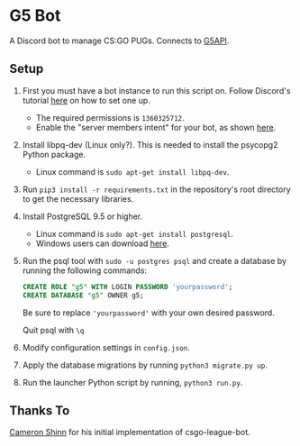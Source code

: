 # G5 Bot

A Discord bot to manage CS:GO PUGs. Connects to [G5API](https://github.com/PhlexPlexico/G5API).

## Setup

1. First you must have a bot instance to run this script on. Follow Discord's tutorial [here](https://discord.onl/2019/03/21/how-to-set-up-a-bot-application/) on how to set one up.

   - The required permissions is `1360325712`.
   - Enable the "server members intent" for your bot, as shown [here](https://discordpy.readthedocs.io/en/latest/intents.html#privileged-intents).

2. Install libpq-dev (Linux only?). This is needed to install the psycopg2 Python package.

   - Linux command is `sudo apt-get install libpq-dev`.

3. Run `pip3 install -r requirements.txt` in the repository's root directory to get the necessary libraries.

4. Install PostgreSQL 9.5 or higher.

   - Linux command is `sudo apt-get install postgresql`.
   - Windows users can download [here](https://www.postgresql.org/download/windows).

5. Run the psql tool with `sudo -u postgres psql` and create a database by running the following commands:

   ```sql
   CREATE ROLE "g5" WITH LOGIN PASSWORD 'yourpassword';
   CREATE DATABASE "g5" OWNER g5;
   ```

   Be sure to replace `'yourpassword'` with your own desired password.

   Quit psql with `\q`

6. Modify configuration settings in `config.json`.

7. Apply the database migrations by running `python3 migrate.py up`.

8. Run the launcher Python script by running, `python3 run.py`.

## Thanks To

[Cameron Shinn](https://github.com/cameronshinn) for his initial implementation of csgo-league-bot.
